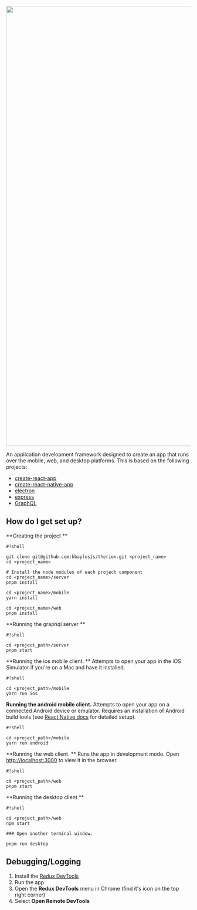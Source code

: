 <img src="https://github.com/kbaylosis/therion/blob/master/therion_h.png?raw=true" width="1200">

An application development framework designed to create an app that runs over the mobile, web, and desktop platforms. This is based on the following projects:

* [create-react-app](https://github.com/facebookincubator/create-react-app)
* [create-react-native-app](https://github.com/react-community/create-react-native-app)
* [electron](https://github.com/electron/electron)
* [express](https://expressjs.com/)
* [GraphQL](https://graphql.org/learn/)

## How do I get set up? #

**Creating the project
**
```
#!shell

git clone git@github.com:kbaylosis/therion.git <project_name>
cd <project_name>

# Install the node modules of each project component
cd <project_name>/server
pnpm install

cd <project_name>/mobile
yarn install

cd <project_name>/web
pnpm install
```

**Running the graphql server
**
```
#!shell

cd <project_path>/server
pnpm start
```

**Running the ios mobile client.
** Attempts to open your app in the iOS Simulator if you're on a Mac and have it installed.
```
#!shell

cd <project_path>/mobile
yarn run ios
```

**Running the android mobile client.** Attempts to open your app on a connected Android device or emulator. Requires an installation of Android build tools (see [React Native docs](https://facebook.github.io/react-native/docs/getting-started.html) for detailed setup).

```
#!shell

cd <project_path>/mobile
yarn run android
```

**Running the web client. ** Runs the app in development mode. Open [http://localhost:3000](http://localhost:3000) to view it in the browser.

```
#!shell

cd <project_path>/web
pnpm start
```

**Running the desktop client
**
```
#!shell

cd <project_path>/web
npm start

### Open another terminal window.

pnpm run desktop
```

## Debugging/Logging #

1. Install the [Redux DevTools](https://chrome.google.com/webstore/detail/redux-devtools/lmhkpmbekcpmknklioeibfkpmmfibljd?hl=en)
2. Run the app
3. Open the **Redux DevTools** menu in Chrome (find it's icon on the top right corner)
4. Select **Open Remote DevTools**
